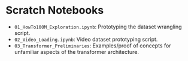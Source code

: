 # Scratch Notebooks 

 - `01_HowTo100M_Exploration.ipynb`: Prototyping the dataset wrangling script. 
 - `02_Video_Loading.ipynb`: Video dataset prototyping script. 
 - `03_Transformer_Preliminaries`: Examples/proof of concepts for unfamiliar aspects of the transformer architecture. 


